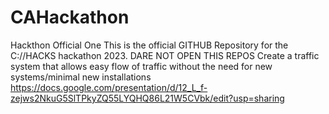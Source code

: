 # CAHackathon
Hackthon Official One 
This is the official GITHUB Repository for the C://HACKS hackathon 2023.
DARE NOT OPEN THIS REPOS
Create a traffic system that allows easy flow of traffic without the need for new systems/minimal new installations
https://docs.google.com/presentation/d/12_L_f-zejws2NkuG5SlTPkyZQ55LYQHQ86L21W5CVbk/edit?usp=sharing
